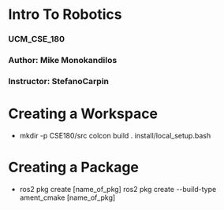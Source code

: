# Intro To Robotics
### UCM_CSE_180
### Author: Mike Monokandilos
### Instructor: StefanoCarpin

# Creating a Workspace
- 
    mkdir -p CSE180/src
    colcon build
    . install/local_setup.bash

# Creating a Package
-  
    ros2 pkg create [name_of_pkg]
    ros2 pkg create --build-type ament_cmake [name_of_pkg]



